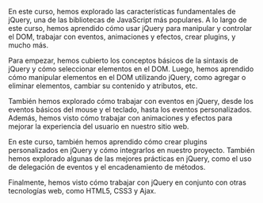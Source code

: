 En este curso, hemos explorado las características fundamentales de jQuery, una de las bibliotecas de JavaScript más populares. A lo largo de este curso, hemos aprendido cómo usar jQuery para manipular y controlar el DOM, trabajar con eventos, animaciones y efectos, crear plugins, y mucho más.

Para empezar, hemos cubierto los conceptos básicos de la sintaxis de jQuery y cómo seleccionar elementos en el DOM. Luego, hemos aprendido cómo manipular elementos en el DOM utilizando jQuery, como agregar o eliminar elementos, cambiar su contenido y atributos, etc.

También hemos explorado cómo trabajar con eventos en jQuery, desde los eventos básicos del mouse y el teclado, hasta los eventos personalizados. Además, hemos visto cómo trabajar con animaciones y efectos para mejorar la experiencia del usuario en nuestro sitio web.

En este curso, también hemos aprendido cómo crear plugins personalizados en jQuery y cómo integrarlos en nuestro proyecto. También hemos explorado algunas de las mejores prácticas en jQuery, como el uso de delegación de eventos y el encadenamiento de métodos.

Finalmente, hemos visto cómo trabajar con jQuery en conjunto con otras tecnologías web, como HTML5, CSS3 y Ajax.
